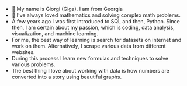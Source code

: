 - 👋 My name is Giorgi (Giga). I am from Georgia
- 👀 I've always loved mathematics and solving complex math problems.
- A few years ago I was first introduced to SQL and then, Python. Since then, I am certain about my passion, which is coding, data analysis, visualization, and machine learning.
- For me, the best way of learning is search for datasets on internet and work on them. Alternatively, I scrape various data from different websites.
- During this process I learn new formulas and techniques to solve various problems.
- The best thing I love about working with data is how numbers are converted into a story using beautiful graphs.
